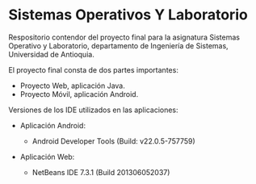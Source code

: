 Sistemas Operativos Y Laboratorio
==============================

Respositorio contendor del proyecto final para la asignatura Sistemas Operativo y Laboratorio, departamento de Ingeniería de Sistemas, Universidad de Antioquia.

El proyecto final consta de dos partes importantes:
 - Proyecto Web, aplicación Java.
 - Proyecto Móvil, aplicación Android.

Versiones de los IDE utilizados en las aplicaciones:
 - Aplicación Android:
    - Android Developer Tools (Build: v22.0.5-757759)

 - Aplicación Web:
    - NetBeans IDE 7.3.1 (Build 201306052037)
